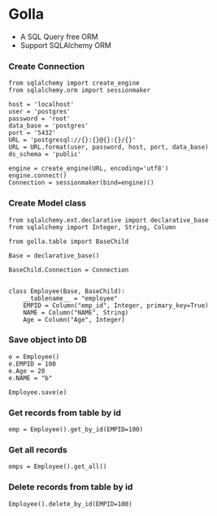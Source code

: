 # Golla

* A SQL Query free ORM
* Support SQLAlchemy ORM 

### Create Connection 

```
from sqlalchemy import create_engine
from sqlalchemy.orm import sessionmaker

host = 'localhost'
user = 'postgres'
password = 'root'
data_base = 'postgres'
port = '5432'
URL = 'postgresql://{}:{}@{}:{}/{}'
URL = URL.format(user, password, host, port, data_base)
ds_schema = 'public'

engine = create_engine(URL, encoding='utf8')
engine.connect()
Connection = sessionmaker(bind=engine)()

```

### Create Model class

```
from sqlalchemy.ext.declarative import declarative_base
from sqlalchemy import Integer, String, Column

from golla.table import BaseChild

Base = declarative_base()

BaseChild.Connection = Connection


class Employee(Base, BaseChild):
    __tablename__ = "employee"
    EMPID = Column("emp_id", Integer, primary_key=True)
    NAME = Column("NAME", String)
    Age = Column("Age", Integer)

```


### Save object into DB

```
e = Employee()
e.EMPID = 100
e.Age = 20
e.NAME = "b"

Employee.save(e)

``` 

### Get records from table by id

```
emp = Employee().get_by_id(EMPID=100)
```

### Get all records 

```
emps = Employee().get_all()
```

### Delete records from table by id

```
Employee().delete_by_id(EMPID=100)
```
